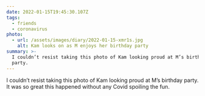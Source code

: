```yaml
---
date: 2022-01-15T19:45:30.107Z
tags:
  - friends
  - coronavirus
photo:
  - url: /assets/images/diary/2022-01-15-xmr1s.jpg
    alt: Kam looks on as M enjoys her birthday party
summary: >-
  I couldn’t resist taking this photo of Kam looking proud at M’s birthday
  party.
---
```

I couldn’t resist taking this photo of Kam looking proud at M’s birthday party. It was so great this happened without any Covid spoiling the fun. 
